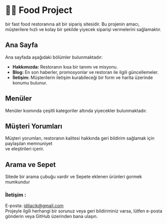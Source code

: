 
# 🍔🍕 Food Project
bir fast food restoranına ait bir sipariş sitesidir. Bu projenin amacı, müşterilere hızlı ve kolay bir şekilde yiyecek siparişi vermelerini sağlamaktır.

## Ana Sayfa

Ana sayfada aşağıdaki bölümler bulunmaktadır:

- **Hakkımızda:** Restoranın kısa bir tanımı ve misyonu.
- **Blog:** En son haberler, promosyonlar ve restoran ile ilgili güncellemeler.
- **İletişim:** Müşterilerin iletişim kurabileceği bir form ve harita üzerinde konumu bulunur.

## Menüler

Menüler kısmında çeşitli kategoriler altında yiyecekler bulunmaktadır.  <br/> 

## Müşteri Yorumları

Müşteri yorumları, restoranın kalitesi hakkında geri bildirim sağlamak için paylaşılan memnuniyet <br/> ve eleştirileri içerir.

## Arama ve Sepet

Sitede bir arama çubuğu vardir  ve Sepete eklenen ürünleri gormek mumkundur


### **İletişim** : <br/>
E-posta: idilacik@gmail.com <br/>
Projeyle ilgili herhangi bir sorunuz veya geri bildiriminiz varsa, lütfen 
 e-posta gönderin veya GitHub üzerinden bana ulaşın. 
 
